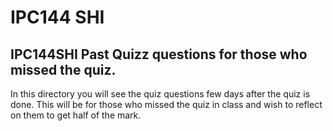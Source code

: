 # IPC144 SHI 
## IPC144SHI Past Quizz questions for those who missed the quiz.
In this directory you will see the quiz questions few days after the quiz is done. This will be for those who missed the quiz in class and wish to reflect on them to get half of the mark. 
